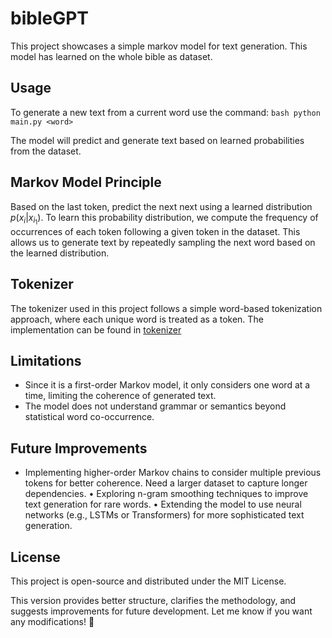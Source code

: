 # bibleGPT

This project showcases a simple markov model for text generation. This model has learned on the whole bible as dataset.

## Usage

To generate a new text from a current word use the command: ```bash python main.py <word>```

The model will predict and generate text based on learned probabilities from the dataset.

## Markov Model Principle

Based on the last token, predict the next next using a learned distribution $p(x_i | x_{i_1})$. To learn this probability distribution, we compute the frequency of occurrences of each token following a given token in the dataset. This allows us to generate text by repeatedly sampling the next word based on the learned distribution.

## Tokenizer

The tokenizer used in this project follows a simple word-based tokenization approach, where each unique word is treated as a token. The implementation can be found in [tokenizer](tokenizer.py)


## Limitations

- Since it is a first-order Markov model, it only considers one word at a time, limiting the coherence of generated text.
- The model does not understand grammar or semantics beyond statistical word co-occurrence.

## Future Improvements

- 	Implementing higher-order Markov chains to consider multiple previous tokens for better coherence. Need a larger dataset to capture longer dependencies.
	•	Exploring n-gram smoothing techniques to improve text generation for rare words.
	•	Extending the model to use neural networks (e.g., LSTMs or Transformers) for more sophisticated text generation.

## License

This project is open-source and distributed under the MIT License.

This version provides better structure, clarifies the methodology, and suggests improvements for future development. Let me know if you want any modifications! 🚀


